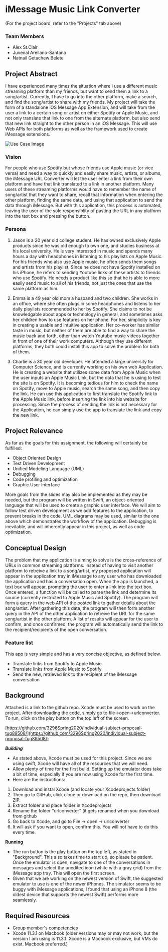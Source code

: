 # iMessage Music Link Converter

(For the project board, refer to the "Projects" tab above) 

### Team Members ###
* Alex St.Clair
* Juvenal Arellano-Santana
* Natnail Getachew Belete

## Project Abstract
I have experienced many times the situation where I use a different music streaming platform than my friends, but want to send them a link to a song/artist. Currently, I have to go into the other platform, make a search, and find the song/artist to share with my friends. 
My project will take the form of a standalone iOS Message App Extension, and will take from the user a link to a certain song or artist on either Spotify or Apple Music, and not only translate that link to one from the alternate platform, but also send that new link straight to the other person in an iOS Message. This will use Web APIs for both platforms as well as the framework used to create iMessage extensions. 

![Use Case Image](https://github.com/3296Spring2020/individual-subject-proposal-tug89508/blob/master/StClair_iOS-URL-Converter.png)

### Vision
For people who use Spotify but whose friends use Apple music (or vice versa) and need a way to quickly and easily share music, artists, or albums, the iMessage URL Converter will let the user enter a link from their own platform and have that link translated to a link in another platform. Many users of these streaming platforms would have to remember the name of song/artist that they want to share, recall that information when entering the other platform, finding the same data, and using that application to send the data through iMessage. But with this application, this process is automated, leaving the user of the sole responsiblity of pasting the URL in any platform into the text box and pressing the button. 

### Persona
1. Jason is a 20 year old college student. He has owned exclusively Apple products since he was old enough to own one, and studies business at his local university. He is very interested in music and spends many hours a day with headphones in listening to his playlists on Apple Music. For his friends who also use Apple music, he often sends them songs and artists from his playlist. Since he does not have Spotify installed on his iPhone, he refers to sending Youtube links of these artists to friends who use Spotify. He needs a product like this so that he is able to more easily send music to all of his friends, not just the ones that use the same platform as him.

2. Emma is a 49 year old mom a husband and two children. She works in an office, where she often plugs in some headphones and listens to her daily playlists recommended to her by Spotify. She claims to not be knowledgable about apps or technology in general, and sometimes asks her children how to use features on her phone. For her, simplicity is key in creating a usable and intuitive application. Her co-worker has similar taste in music, but neither of them are able to find a way to share the music back and forth, other than watch Youtube music videos together in front of one of their work computers. Although they use different platforms, they both could install this app to solve the problem for both of them. 

3. Charlie is a 30 year old developer. He attended a large university for Computer Science, and is currently working on his own web Application. He is creating a website that utilizes some data from Apple Music when the user inputs an Apple Music Link, but the data that he is using to test the site is on Spotify. It is becoming tedious for him to check the name on Spotify, move to Apple music, search the same song, and then copy the link. He can use this application to first translate the Spotify link to the Apple Music link, before inserting the link into his website for processing. Since the process of sending the link is not necessary for the Application, he can simply use the app to translate the link and copy the new link. 


## Project Relevance
As far as the goals for this assignment, the following will certainly be fulfilled:

* Object Oriented Design 
* Test Driven Development 
* Unified Modeling Language (UML) 
* Debugging
* Code profiling and optimization
* Graphic User Interface

More goals from the slides may also be implemented as they may be needed, but the program will be written in Swift, an object-oriented language that will be used to create a graphic user interface. We will aim to follow test driven development as we add features to the application, to prevent breaks in the code. UML diagrams may be used, similar to the one above which demonstrates the workflow of the application. Debugging is inevitable, and will inherently appear in this project, as well as code optimization. 

## Conceptual Design
The problem that my application is aiming to solve is the cross-reference of URLs in common streaming platforms. Instead of having to visit another platform to retreive a link to a song/artist, my proposed application will appear in the application tray in iMessage to any user who has downloaded the application and has a conversation open. When the app is launched, a text box will appear, prompting the user to enter a link into the text box. Once entered, a function will be called to parse the link and determine its source (currently restricted to Apple Music and Spotify). The program will form a query in the web API of the posted link to gather details about the song/artist. After gathering this data, the program will then form another query in the API of the other application to retreive the URL for the same song/artist in the other platform. A list of results will appear for the user to confirm, and once confirmed, the program will automatically send the link to the recipient/recipients of the open conversation. 

### Feature list
This app is very simple and has a very concise objective, as defined below.
* Translate links from Spotify to Apple Music
* Translate links from Apple Music to Spotify
* Send the new, retrieved link to the recipient of the iMessage conversation

## Background
Attached is a link to the github repo. Xcode must be used to work on the project. After downloading the code, simply go to file->open->urlconverter. To run, click on the play button on the top left of the screen.

[https://github.com/3296Spring2020/individual-subject-proposal-tug89508/](https://github.com/3296Spring2020/individual-subject-proposal-tug89508/)

***Building***
- As stated above, Xcode must be used for this project. Since we are using swift, Xcode will have all of the resources that we will need.
- Allow plenty of time for the first build. Setting up the emulator does take a bit of time, especially if you are now using Xcode for the first time. 
- Here are the instructions:

1. Download and instal Xcode (and locate your Xcodeprojects folder)
2. Then go to GitHub, click clone or download on the repo, then download ZIP. 
3. Extract folder and place folder in Xcodeprojects
4. Rename the folder “urlconverter” (it gets renamed when you download from github
5. Go back to Xcode, and go to File -> open -> urlconverter
6. It will ask if you want to open, confirm this. You will not have to do this every time.

**Running**
- The run button is the play button on the top left, as stated  in "Background". This also takes time to start up, so please be patient. Once the emulator is open, navigate to one of the conversations in messages and select the unedited icon (white with a gray grid) from the iMessage app tray. This will open the first screen. 
- Given that we are working on the newest version of Swift, the suggested emulator to use is one of the newer iPhones. The simulator seems to be buggy with iMessage applications, I found that using an iPhone 8 (the oldest device that supports the newest Swift) performs more seamlessly. 

## Required Resources
* Group member's competencies
* Xcode 11.3.1 on Macbook (older versions may or may not work, but the version I am using is 11.3.1. Xcode is a Macbook exclusive, but VMs do exist. Macbook preferred.)

